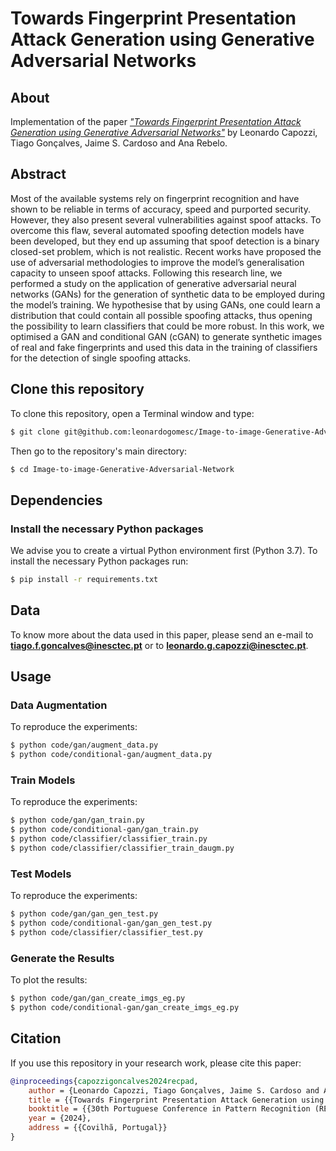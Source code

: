 # Towards Fingerprint Presentation Attack Generation using Generative Adversarial Networks

## About
Implementation of the paper [_"Towards Fingerprint Presentation Attack Generation using Generative Adversarial Networks"_](paper.pdf) by Leonardo Capozzi, Tiago Gonçalves, Jaime S. Cardoso and Ana Rebelo.



## Abstract 
Most of the available systems rely on fingerprint recognition and have shown to be reliable in terms of accuracy, speed and purported security. However, they also present several vulnerabilities against spoof attacks. To overcome this flaw, several automated spoofing detection models have been developed, but they end up assuming that spoof detection is a binary closed-set problem, which is not realistic. Recent works have proposed the use of adversarial methodologies to improve the model’s generalisation capacity to unseen spoof attacks. Following this research line, we performed a study on the application of generative adversarial neural networks (GANs) for the generation of synthetic data to be employed during the model’s training. We hypothesise that by using GANs, one could learn a distribution that could contain all possible spoofing attacks, thus opening the possibility to learn classifiers that could be more robust. In this work, we optimised a GAN and conditional GAN (cGAN) to generate synthetic images of real and fake fingerprints and used this data in the training of classifiers for the detection of single spoofing attacks.



## Clone this repository
To clone this repository, open a Terminal window and type:
```bash
$ git clone git@github.com:leonardogomesc/Image-to-image-Generative-Adversarial-Network.git
```
Then go to the repository's main directory:
```bash
$ cd Image-to-image-Generative-Adversarial-Network
```



## Dependencies
### Install the necessary Python packages
We advise you to create a virtual Python environment first (Python 3.7). To install the necessary Python packages run:
```bash
$ pip install -r requirements.txt
```



## Data
To know more about the data used in this paper, please send an e-mail to  [**tiago.f.goncalves@inesctec.pt**](mailto:tiago.f.goncalves@inesctec.pt) or to [**leonardo.g.capozzi@inesctec.pt**](mailto:leonardo.g.capozzi@inesctec.pt).



## Usage
### Data Augmentation
To reproduce the experiments:
```bash
$ python code/gan/augment_data.py
$ python code/conditional-gan/augment_data.py
```

### Train Models
To reproduce the experiments:
```bash
$ python code/gan/gan_train.py
$ python code/conditional-gan/gan_train.py
$ python code/classifier/classifier_train.py
$ python code/classifier/classifier_train_daugm.py
```

### Test Models
To reproduce the experiments:
```bash
$ python code/gan/gan_gen_test.py
$ python code/conditional-gan/gan_gen_test.py
$ python code/classifier/classifier_test.py
```

### Generate the Results
To plot the results:
```bash
$ python code/gan/gan_create_imgs_eg.py
$ python code/conditional-gan/gan_create_imgs_eg.py
```



## Citation
If you use this repository in your research work, please cite this paper:
```bibtex
@inproceedings{capozzigoncalves2024recpad,
	author = {Leonardo Capozzi, Tiago Gonçalves, Jaime S. Cardoso and Ana Rebelo},
	title = {{Towards Fingerprint Presentation Attack Generation using Generative Adversarial Networks}},
	booktitle = {{30th Portuguese Conference in Pattern Recognition (RECPAD)}},
	year = {2024},
	address = {{Covilhã, Portugal}}
}
```